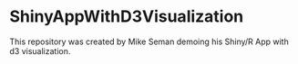 # ShinyAppWithD3Visualization
This repository was created by Mike Seman demoing his Shiny/R App with d3 visualization.
